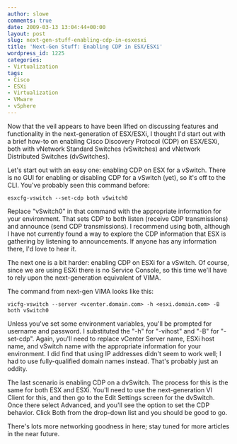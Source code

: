```yaml
---
author: slowe
comments: true
date: 2009-03-13 13:04:44+00:00
layout: post
slug: next-gen-stuff-enabling-cdp-in-esxesxi
title: 'Next-Gen Stuff: Enabling CDP in ESX/ESXi'
wordpress_id: 1225
categories:
- Virtualization
tags:
- Cisco
- ESXi
- Virtualization
- VMware
- vSphere
---
```


Now that the veil appears to have been lifted on discussing features and functionality in the next-generation of ESX/ESXi, I thought I'd start out with a brief how-to on enabling Cisco Discovery Protocol (CDP) on ESX/ESXi, both with vNetwork Standard Switches (vSwitches) and vNetwork Distributed Switches (dvSwitches).

Let's start out with an easy one: enabling CDP on ESX for a vSwitch. There is no GUI for enabling or disabling CDP for a vSwitch (yet), so it's off to the CLI. You've probably seen this command before:

	esxcfg-vswitch --set-cdp both vSwitch0

Replace "vSwitch0" in that command with the appropriate information for your environment. That sets CDP to both listen (receive CDP transmissions) and announce (send CDP transmissions). I recommend using both, although I have not currently found a way to explore the CDP information that ESX is gathering by listening to announcements. If anyone has any information there, I'd love to hear it.

The next one is a bit harder: enabling CDP on ESXi for a vSwitch. Of course, since we are using ESXi there is no Service Console, so this time we'll have to rely upon the next-generation equivalent of VIMA.

The command from next-gen VIMA looks like this:

	vicfg-vswitch --server <vcenter.domain.com> -h <esxi.domain.com> -B both vSwitch0

Unless you've set some environment variables, you'll be prompted for username and password. I substituted the "-h" for "-vihost" and "-B" for "-set-cdp". Again, you'll need to replace vCenter Server name, ESXi host name, and vSwitch name with the appropriate information for your environment. I did find that using IP addresses didn't seem to work well; I had to use fully-qualified domain names instead. That's probably just an oddity.

The last scenario is enabling CDP on a dvSwitch. The process for this is the same for both ESX and ESXi. You'll need to use the next-generation VI Client for this, and then go to the Edit Settings screen for the dvSwitch. Once there select Advanced, and you'll see the option to set the CDP behavior. Click Both from the drop-down list and you should be good to go.

There's lots more networking goodness in here; stay tuned for more articles in the near future.
